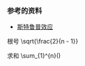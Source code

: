 ### 参考的资料
- [斯特鲁普效应](https://zh.wikipedia.org/zh-hans/%E6%96%AF%E7%89%B9%E9%B2%81%E6%99%AE%E6%95%88%E5%BA%94)

根号
\sqrt{\frac{2}{n - 1}}

求和
\sum_{1}^{n}()

